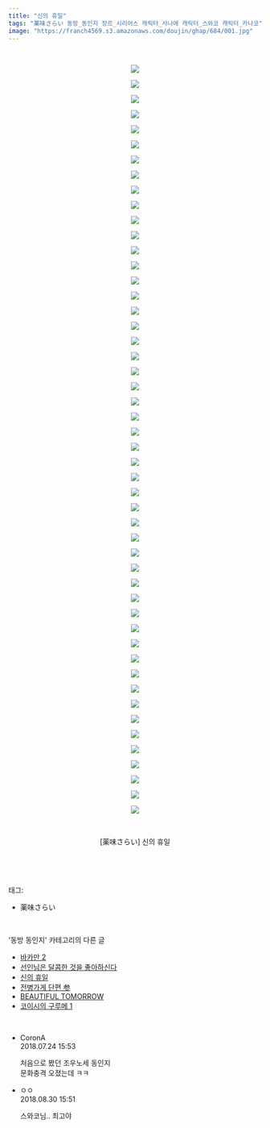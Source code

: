 ```yaml
---
title: "신의 휴일"
tags: "薬味さらい 동방_동인지 장르_시리어스 캐릭터_사나에 캐릭터_스와코 캐릭터_카나코"
image: "https://franch4569.s3.amazonaws.com/doujin/ghap/684/001.jpg"
---
```

<div class="article">
<p style="text-align: center; clear: none; float: none;"><br/></p>
<p></p>
<p style="text-align: center; clear: none; float: none;"><img src="{{ site.imgserver2 }}/ghap/684/001.jpg"/></p>
<p style="text-align: center; clear: none; float: none;"><img src="{{ site.imgserver2 }}/ghap/684/002.jpg"/></p>
<p style="text-align: center; clear: none; float: none;"><img src="{{ site.imgserver2 }}/ghap/684/003.jpg"/></p>
<p style="text-align: center; clear: none; float: none;"><img src="{{ site.imgserver2 }}/ghap/684/004.jpg"/></p>
<p style="text-align: center; clear: none; float: none;"><img src="{{ site.imgserver2 }}/ghap/684/005.jpg"/></p>
<p style="text-align: center; clear: none; float: none;"><img src="{{ site.imgserver2 }}/ghap/684/006.jpg"/></p>
<p style="text-align: center; clear: none; float: none;"><img src="{{ site.imgserver2 }}/ghap/684/007.jpg"/></p>
<p style="text-align: center; clear: none; float: none;"><img src="{{ site.imgserver2 }}/ghap/684/008.jpg"/></p>
<p style="text-align: center; clear: none; float: none;"><img src="{{ site.imgserver2 }}/ghap/684/009.jpg"/></p>
<p style="text-align: center; clear: none; float: none;"><img src="{{ site.imgserver2 }}/ghap/684/010.jpg"/></p>
<p style="text-align: center; clear: none; float: none;"><img src="{{ site.imgserver2 }}/ghap/684/011.jpg"/></p>
<p style="text-align: center; clear: none; float: none;"><img src="{{ site.imgserver2 }}/ghap/684/012.jpg"/></p>
<p style="text-align: center; clear: none; float: none;"><img src="{{ site.imgserver2 }}/ghap/684/013.jpg"/></p>
<p style="text-align: center; clear: none; float: none;"><img src="{{ site.imgserver2 }}/ghap/684/014.jpg"/></p>
<p style="text-align: center; clear: none; float: none;"><img src="{{ site.imgserver2 }}/ghap/684/015.jpg"/></p>
<p style="text-align: center; clear: none; float: none;"><img src="{{ site.imgserver2 }}/ghap/684/016.jpg"/></p>
<p style="text-align: center; clear: none; float: none;"><img src="{{ site.imgserver2 }}/ghap/684/017.jpg"/></p>
<p style="text-align: center; clear: none; float: none;"><img src="{{ site.imgserver2 }}/ghap/684/018.jpg"/></p>
<p style="text-align: center; clear: none; float: none;"><img src="{{ site.imgserver2 }}/ghap/684/019.jpg"/></p>
<p style="text-align: center; clear: none; float: none;"><img src="{{ site.imgserver2 }}/ghap/684/020.jpg"/></p>
<p style="text-align: center; clear: none; float: none;"><img src="{{ site.imgserver2 }}/ghap/684/021.jpg"/></p>
<p style="text-align: center; clear: none; float: none;"><img src="{{ site.imgserver2 }}/ghap/684/022.jpg"/></p>
<p style="text-align: center; clear: none; float: none;"><img src="{{ site.imgserver2 }}/ghap/684/023.jpg"/></p>
<p style="text-align: center; clear: none; float: none;"><img src="{{ site.imgserver2 }}/ghap/684/024.jpg"/></p>
<p style="text-align: center; clear: none; float: none;"><img src="{{ site.imgserver2 }}/ghap/684/025.jpg"/></p>
<p style="text-align: center; clear: none; float: none;"><img src="{{ site.imgserver2 }}/ghap/684/026.jpg"/></p>
<p style="text-align: center; clear: none; float: none;"><img src="{{ site.imgserver2 }}/ghap/684/027.jpg"/></p>
<p style="text-align: center; clear: none; float: none;"><img src="{{ site.imgserver2 }}/ghap/684/028.jpg"/></p>
<p style="text-align: center; clear: none; float: none;"><img src="{{ site.imgserver2 }}/ghap/684/029.jpg"/></p>
<p style="text-align: center; clear: none; float: none;"><img src="{{ site.imgserver2 }}/ghap/684/030.jpg"/></p>
<p style="text-align: center; clear: none; float: none;"><img src="{{ site.imgserver2 }}/ghap/684/031.jpg"/></p>
<p style="text-align: center; clear: none; float: none;"><img src="{{ site.imgserver2 }}/ghap/684/032.jpg"/></p>
<p style="text-align: center; clear: none; float: none;"><img src="{{ site.imgserver2 }}/ghap/684/033.jpg"/></p>
<p style="text-align: center; clear: none; float: none;"><img src="{{ site.imgserver2 }}/ghap/684/034.jpg"/></p>
<p style="text-align: center; clear: none; float: none;"><img src="{{ site.imgserver2 }}/ghap/684/035.jpg"/></p>
<p style="text-align: center; clear: none; float: none;"><img src="{{ site.imgserver2 }}/ghap/684/036.jpg"/></p>
<p style="text-align: center; clear: none; float: none;"><img src="{{ site.imgserver2 }}/ghap/684/037.jpg"/></p>
<p style="text-align: center; clear: none; float: none;"><img src="{{ site.imgserver2 }}/ghap/684/038.jpg"/></p>
<p style="text-align: center; clear: none; float: none;"><img src="{{ site.imgserver2 }}/ghap/684/039.jpg"/></p>
<p style="text-align: center; clear: none; float: none;"><img src="{{ site.imgserver2 }}/ghap/684/040.jpg"/></p>
<p style="text-align: center; clear: none; float: none;"><img src="{{ site.imgserver2 }}/ghap/684/041.jpg"/></p>
<p style="text-align: center; clear: none; float: none;"><img src="{{ site.imgserver2 }}/ghap/684/042.jpg"/></p>
<p style="text-align: center; clear: none; float: none;"><img src="{{ site.imgserver2 }}/ghap/684/043.jpg"/></p>
<p style="text-align: center; clear: none; float: none;"><img src="{{ site.imgserver2 }}/ghap/684/044.jpg"/></p>
<p style="text-align: center; clear: none; float: none;"><img src="{{ site.imgserver2 }}/ghap/684/045.jpg"/></p>
<p style="text-align: center; clear: none; float: none;"><img src="{{ site.imgserver2 }}/ghap/684/046.jpg"/></p>
<p style="text-align: center; clear: none; float: none;"><img src="{{ site.imgserver2 }}/ghap/684/047.jpg"/></p>
<p style="text-align: center; clear: none; float: none;"><img src="{{ site.imgserver2 }}/ghap/684/048.jpg"/></p>
<p style="text-align: center; clear: none; float: none;"><img src="{{ site.imgserver2 }}/ghap/684/049.jpg"/></p>
<p style="text-align: center; clear: none; float: none;"><img src="{{ site.imgserver2 }}/ghap/684/050.jpg"/></p>
<p style="text-align: center; clear: none; float: none;"><br/></p>
<p style="text-align: center; clear: none; float: none;">[薬味さらい] 신의 휴일</p>
<p><br/></p>
</div><br/>
<div class="tagTrail">
<p>태그: </p>
<ul>
<li>薬味さらい</li>
</ul>
</div><br/>
<div class="another">
<p>'동방 동인지' 카테고리의 다른 글</p>
<ul>
<li><a href="/ghap_686">바카만 2</a></li>
<li><a href="/ghap_685">선인님은 달콤한 것을 좋아하신다</a></li>
<li><a href="/ghap_684">신의 휴일</a></li>
<li><a href="/ghap_683">전병가게 단편 参</a></li>
<li><a href="/ghap_682">BEAUTIFUL TOMORROW</a></li>
<li><a href="/ghap_680">코이시의 구루메 1</a></li>
</ul>
</div><br/>
<div class="cb_module cb_fluid">
<div class="cb_wrt cb_profile">
<div class="comment">
<ul>
<li class="cb_thumb_off" id="comment15292911">
<div class="cb_comment_area">
<div class="cb_info_area">
<div class="cb_section">
<span class="cb_nick_name">CoronA</span>
</div>
<div class="cb_section">
<span class="cb_date">2018.07.24 15:53 </span>
</div>
</div>
<div class="cb_dsc_comment">
<p class="cb_dsc">
											처음으로 봤던 조우노세 동인지<br/>
문화충격 오졌는데 ㅋㅋ
										</p>
</div>
</div></li>
<li class="cb_thumb_off" id="comment15321498">
<div class="cb_comment_area">
<div class="cb_info_area">
<div class="cb_section">
<span class="cb_nick_name">ㅇㅇ</span>
</div>
<div class="cb_section">
<span class="cb_date">2018.08.30 15:51 </span>
</div>
</div>
<div class="cb_dsc_comment">
<p class="cb_dsc">
											스와코님.. 최고야
										</p>
</div>
</div></li>
</ul>
</div>
</div><!-- commentList close -->
</div><br/>
